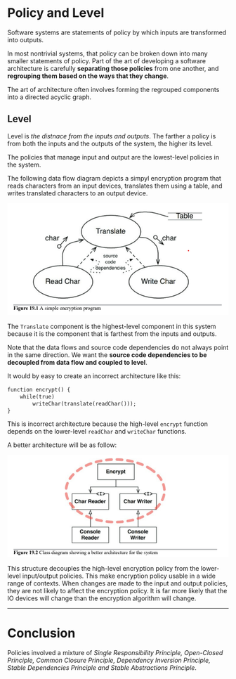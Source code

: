 # Policy and Level

Software systems are statements of policy by which inputs are transformed into outputs.

In most nontrivial systems, that policy can be broken down into many smaller statements of policy. Part of the art of developing a software architecture is carefully __separating those policies__ from one another, and __regrouping them based on the ways that they change__.

The art of architecture often involves forming the regrouped components into a directed acyclic graph.

## Level

Level is _the distnace from the inputs and outputs_. The farther a policy is from both the inputs and the outputs of the system, the higher its level.

The policies that manage input and output are the lowest-level policies in the system.

The following data flow diagram depicts a simpyl encryption program that reads characters from an input devices, translates them using a table, and writes translated characters to an output device.

![encryption program](./encryption-program.png)

The `Translate` component is the highest-level component in this system because it is the component that is farthest from the inputs and outputs.

Note that the data flows and source code dependencies do not always point in the same direction. We want the __source code dependencies to be decoupled from data flow and coupled to level__.

It would by easy to create an incorrect architecture like this:

```
function encrypt() {
    while(true)
        writeChar(translate(readChar()));
}
```

This is incorrect architecture because the high-level `encrypt` function depends on the lower-level `readChar` and `writeChar` functions.

A better architecture will be as follow:

![encrypt architecture](./encrypt-architecture.png)

This structure decouples the high-level encryption policy from the lower-level input/output policies. This make encryption policy usable in a wide range of contexts. When changes are made to the input and output policies, they are not likely to affect the encryption policy. It is far more likely that the IO devices will change than the encryption algorithm will change.

---

# Conclusion

Policies involved a mixture of _Single Responsibility Principle, Open-Closed Principle, Common Closure Principle, Dependency Inversion Principle, Stable Dependencies Principle and Stable Abstractions Principle_.